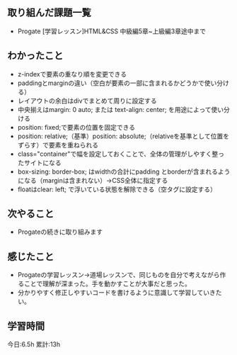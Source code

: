 ## 取り組んだ課題一覧
- Progate [学習レッスン]HTML&CSS 中級編5章~上級編3章途中まで

## わかったこと
- z-indexで要素の重なり順を変更できる
- paddingとmarginの違い（空白が要素の一部に含まれるかどうかで使い分ける）
- レイアウトの余白はdivでまとめて周りに設定する
- 中央揃えはmargin: 0 auto; または text-align: center; を用途によって使い分ける
- position: fixed;で要素の位置を固定できる
- position: relative;（基準）position: absolute;（relativeを基準として位置をずらす）で要素を重ねられる
- class="container"で幅を設定しておくことで、全体の管理がしやすく整ったサイトになる
- box-sizing: border-box; はwidthの合計にpadding とborderが含まれるようになる（marginは含まれない）→CSS全体に指定する
- floatはclear: left; で浮いている状態を解除できる（空タグに設定する）

## 次やること
- Progateの続きに取り組みます

## 感じたこと
- Progateの学習レッスン→道場レッスンで、同じものを自分で考えながら作ることで理解が深まった。手を動かすことが大事だと思った。
- 分かりやすく修正しやすいコードを書けるように意識して学習していきたい。

## 学習時間
今日:6.5h
累計:13h
